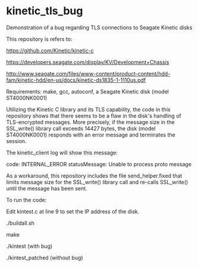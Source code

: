 # kinetic_tls_bug
Demonstration of a bug regarding TLS connections to Seagate Kinetic disks


This repository is refers to:

https://github.com/Kinetic/kinetic-c

https://developers.seagate.com/display/KV/Development+Chassis

http://www.seagate.com/files/www-content/product-content/hdd-fam/kinetic-hdd/en-us/docs/kinetic-ds1835-1-1110us.pdf


Requirements: make, gcc, autoconf, a Seagate Kinetic disk (model ST4000NK0001)


Utilizing the Kinetic C library and its TLS capability, the code in this repository shows that there seems to be a flaw in the disk's handling of TLS-encrypted messages.
More precisely, if the message size in the SSL_write() library call exceeds 14427 bytes, the disk (model ST4000NK0001) responds with an error message and terminates the session.

The kinetic_client log will show this message:

code: INTERNAL_ERROR
statusMessage: Unable to process proto message



As a workaround, this repository includes the file send_helper.fixed that limits message size for the SSL_write() library call and re-calls SSL_write() until the message has been sent.



To run the code: 

Edit kintest.c at line 9 to set the IP address of the disk.

./buildall.sh

make

./kintest (with bug)

./kintest_patched (without bug)





